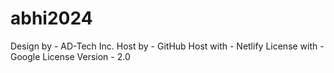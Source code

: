 # abhi2024
Design by - AD-Tech Inc. 
Host by - GitHub 
Host with - Netlify 
License with - Google
License Version - 2.0
